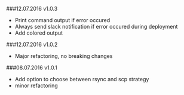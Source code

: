 ###12.07.2016 v1.0.3

- Print command output if error occured
- Always send slack notification if error occured during deployment
- Add colored output

###12.07.2016 v1.0.2

- Major refactoring, no breaking changes

###08.07.2016 v1.0.1

- Add option to choose between rsync and scp strategy
- minor refactoring
